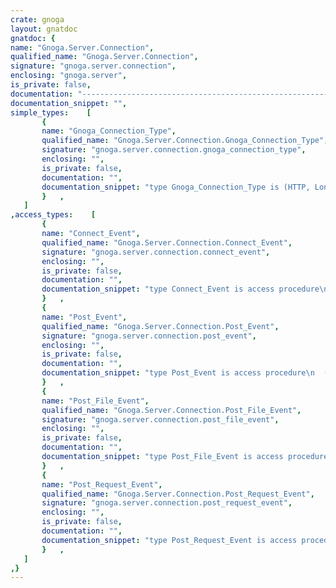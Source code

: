 ```yaml
---
crate: gnoga
layout: gnatdoc
gnatdoc: {
name: "Gnoga.Server.Connection",
qualified_name: "Gnoga.Server.Connection",
signature: "gnoga.server.connection",
enclosing: "gnoga.server",
is_private: false,
documentation: "----------------------------------------------------------------------------\n                                                                          --\n                   GNOGA - The GNU Omnificent GUI for Ada                 --\n                                                                          --\n                 G N O G A . S E R V E R . C O N N E C I O N              --\n                                                                          --\n                                 S p e c                                  --\n                                                                          --\n                                                                          --\n                     Copyright (C) 2014 David Botton                      --\n                                                                          --\n  This library is free software;  you can redistribute it and/or modify   --\n  it under terms of the  GNU General Public License  as published by the  --\n  Free Software  Foundation;  either version 3,  or (at your  option) any --\n  later version. This library is distributed in the hope that it will be  --\n  useful, but WITHOUT ANY WARRANTY;  without even the implied warranty of --\n  MERCHANTABILITY or FITNESS FOR A PARTICULAR PURPOSE.                    --\n                                                                          --\n  As a special exception under Section 7 of GPL version 3, you are        --\n  granted additional permissions described in the GCC Runtime Library     --\n  Exception, version 3.1, as published by the Free Software Foundation.   --\n                                                                          --\n  You should have received a copy of the GNU General Public License and   --\n  a copy of the GCC Runtime Library Exception along with this program;    --\n  see the files COPYING3 and COPYING.RUNTIME respectively.  If not, see   --\n  <http://www.gnu.org/licenses/>.                                         --\n                                                                          --\n  As a special exception, if other files instantiate generics from this   --\n  unit, or you link this unit with other files to produce an executable,  --\n  this  unit  does not  by itself cause  the resulting executable to be   --\n  covered by the GNU General Public License. This exception does not      --\n  however invalidate any other reasons why the executable file might be   --\n  covered by the  GNU Public License.                                     --\n                                                                          --\n  For more information please go to http://www.gnoga.com                  --\n----------------------------------------------------------------------------",
documentation_snippet: "",
simple_types:    [
       {
       name: "Gnoga_Connection_Type",
       qualified_name: "Gnoga.Server.Connection.Gnoga_Connection_Type",
       signature: "gnoga.server.connection.gnoga_connection_type",
       enclosing: "",
       is_private: false,
       documentation: "",
       documentation_snippet: "type Gnoga_Connection_Type is (HTTP, Long_Polling, WebSocket, None);",
       }   ,
   ]
,access_types:    [
       {
       name: "Connect_Event",
       qualified_name: "Gnoga.Server.Connection.Connect_Event",
       signature: "gnoga.server.connection.connect_event",
       enclosing: "",
       is_private: false,
       documentation: "",
       documentation_snippet: "type Connect_Event is access procedure\n  (ID         : in Gnoga.Types.Connection_ID;\n   Connection :    access Connection_Holder_Type);",
       }   ,
       {
       name: "Post_Event",
       qualified_name: "Gnoga.Server.Connection.Post_Event",
       signature: "gnoga.server.connection.post_event",
       enclosing: "",
       is_private: false,
       documentation: "",
       documentation_snippet: "type Post_Event is access procedure\n  (URI        : in     String;\n   Parameters : in out Gnoga.Types.Data_Map_Type);",
       }   ,
       {
       name: "Post_File_Event",
       qualified_name: "Gnoga.Server.Connection.Post_File_Event",
       signature: "gnoga.server.connection.post_file_event",
       enclosing: "",
       is_private: false,
       documentation: "",
       documentation_snippet: "type Post_File_Event is access procedure\n  (URI       : in String;\n   File_Name : in String;\n   Temp_Name : in String);",
       }   ,
       {
       name: "Post_Request_Event",
       qualified_name: "Gnoga.Server.Connection.Post_Request_Event",
       signature: "gnoga.server.connection.post_request_event",
       enclosing: "",
       is_private: false,
       documentation: "",
       documentation_snippet: "type Post_Request_Event is access procedure\n  (URI                 : in     String;\n   Accepted_Parameters :    out String);",
       }   ,
   ]
,}
---
```

